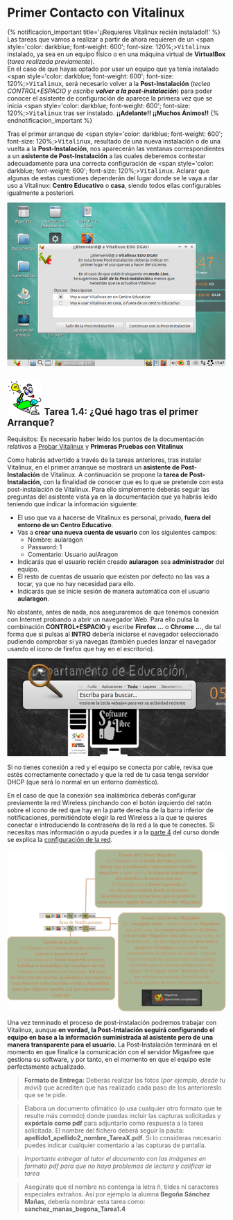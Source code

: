 # Primer Contacto con Vitalinux

{% notificacion_important title='¡¡Requieres Vitalinux recién instalado!!' %}
Las tareas que vamos a realizar a partir de ahora requieren de un <span style='color: darkblue; font-weight: 600'; font-size: 120%;><tt>Vitalinux</tt></span> instalado, ya sea en un equipo físico o en una máquina virtual de <b>VirtualBox</b> (<i>tarea realizada previamente</i>).
<br>
En el caso de que hayas optado por usar un equipo que ya tenía instalado <span style='color: darkblue; font-weight: 600'; font-size: 120%;><tt>Vitalinux</tt></span>, será necesario volver a la <b>Post-Instalación</b> (<i>teclea CONTROL+ESPACIO y escribe <b>volver a la  post-instalación</b></i>) para poder conocer el asistente de configuración de aparece la primera vez que se inicia <span style='color: darkblue; font-weight: 600'; font-size: 120%;><tt>Vitalinux</tt></span> tras ser instalado. <b>¡¡Adelante!! ¡¡Muchos Ánimos!!</b>
{% endnotificacion_important %}

Tras el primer arranque de <span style='color: darkblue; font-weight: 600'; font-size: 120%;><tt>Vitalinux</tt></span>, resultado de una nueva instalación o de una vuelta a la <b>Post-Instalación</b>, nos aparecerán las ventanas correspondientes a un **asistente de Post-Instalación** a las cuales deberemos contestar adecuadamente para una correcta configuración de <span style='color: darkblue; font-weight: 600'; font-size: 120%;><tt>Vitalinux</tt></span>.  Aclarar que algunas de estas cuestiones dependerán del lugar donde se le vaya a dar uso a Vitalinux: **Centro Educativo** o **casa**, siendo todos ellas configurables igualmente a posteriori.

![Informaremos desde donde se usará Vitalinux: Centro Educativo o Casa](../img/Post-instalacion-1.2.png)






## <img src="img/Logobombilla.png" width="80"> Tarea 1.4:  ¿Qué hago tras el primer Arranque?

Requisitos: Es necesario haber leído los puntos de la documentación relativos a [Probar Vitalinux](probar.md) y **Primeras Pruebas con Vitalinux**

Como habrás advertido a través de la tareas anteriores, tras instalar Vitalinux, en el primer arranque se mostrará un **asistente de Post-Instalación** de Vitalinux.  A continuación se propone la **tarea de Post-Instalación**, con la finalidad de conocer que es lo que se pretende con esta post-instalación de Vitalinux.  Para ello simplemente deberás seguir las preguntas del asistente vista ya en la documentación que ya habrás leído teniendo que indicar la información siguiente:

-  El uso que va a hacerse de Vitalinux es personal, privado, **fuera del entorno de un Centro Educativo**.
-  Vas a **crear una nueva cuenta de usuario** con los siguientes campos:
    -  Nombre: aularagon
    -  Password: 1
    -  Comentario: Usuario aulAragon
-  Indicarás que el usuario recién creado **aularagon** sea **administrador** del equipo.
-  El resto de cuentas de usuario que existen por defecto no las vas a tocar, ya que no hay necesidad para ello.
-  Indicarás que se inicie sesión de manera automática con el usuario **aularagon**.

No obstante, antes de nada, nos aseguraremos de que tenemos conexión con Internet probando a abrir un navegador Web.  Para ello pulsa la combinación **CONTROL+ESPACIO** y escribe **Firefox ...** o **Chrome ...**, de tal forma que si pulsas al **INTRO** debería iniciarse el navegador seleccionado pudiendo comprobar si ya navegas (también puedes lanzar el navegador usando el icono de firefox que hay en el escritorio).

![Al pulsar CONTROL+ESPACIO aparecerá el lanzador aplicaciones Synapse, el cual tecleando parte del nombre de la aplicación deseada nos dejará lanzarla](img/Synapse.png)

Si no tienes conexión a red y el equipo se conecta por cable, revisa que estés correctamente conectado y que la red de tu casa tenga servidor DHCP (que será lo normal en un entorno doméstico).

En el caso de que la conexión sea inalámbrica deberás configurar previamente la red Wireless pinchando con el botón izquierdo del ratón sobre el icono de red que hay en la parte derecha de la barra inferior de notificaciones, permitiéndote elegir la red Wireless a la que te quieres conectar e introduciendo la contraseña de la red a la que te conectes. Si necesitas mas información o ayuda puedes ir a la [parte 4](parte_4_gestion_del_software_en_vitalinux.md) del curso donde se explica la [configuración de la red](http://wiki.vitalinux.educa.aragon.es/index.php/Vitalinux/Configurar_la_red).

![Desde el Área de notificaciones podremos configurar nuestra red inalámbrica](img/Area-de-notificaciones_migafree_red.png)

Una vez terminado el proceso de post-instalación podremos trabajar con Vitalinux, aunque **en verdad, la Post-Intalación seguirá configurando el equipo en base a la información suministrada al asistente pero de una manera transparente para el usuario**. La Post-Instalación terminará en el momento en que finalice la comunicación con el servidor Migasfree que gestiona su software, y por tanto, en el momento en que el equipo este perfectamente actualizado.

> **Formato de Entrega:** Deberás realizar las fotos (*por ejemplo, desde tu móvil*) que acrediten que has realizado cada paso de los anterioreslo que se te pide.

> Elabora un documento ofimático (o usa cualquier otro formato que te resulte más comodo) donde puedas incluir las capturas solicitadas y **expórtalo como pdf** para adjuntarlo como respuesta a la tarea solicitada. El nombre del fichero deberá seguir la pauta: **apellido1_apellido2_nombre_TareaX.pdf**. Si lo consideras necesario puedes indicar cualquier comentario a las capturas de pantalla.

> *Importante entregar al tutor el documento con las imágenes en formato pdf para que no haya problemas de lectura y calificar la tarea*

> Asegúrate que el nombre no contenga la letra ñ, tildes ni caracteres especiales extraños. Así por ejemplo la alumna **Begoña Sánchez Mañas**, debería nombrar esta tarea como: **sanchez_manas_begona_Tarea1.4**